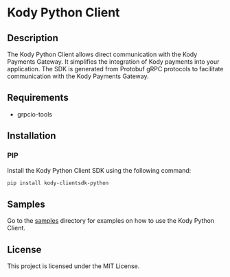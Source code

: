 # Kody Python Client

## Description
The Kody Python Client allows direct communication with the Kody Payments Gateway. It simplifies the integration of Kody payments into your application.
The SDK is generated from Protobuf gRPC protocols to facilitate communication with the Kody Payments Gateway.

## Requirements
- grpcio-tools

## Installation

### PIP

Install the Kody Python Client SDK using the following command:

```bash 
pip install kody-clientsdk-python
```

## Samples

Go to the [samples](https://github.com/KodyPay/kody-clientsdk-python/tree/main/versions/3_12/samples) directory for examples on how to use the Kody Python Client.

## License

This project is licensed under the MIT License. 

